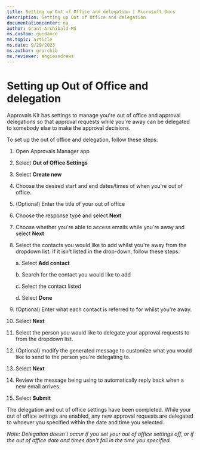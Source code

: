 ```yaml
---
title: Setting up Out of Office and delegation | Microsoft Docs
description: Setting up Out of Office and delegation
documentationcenter: na
author: Grant-Archibald-MS
ms.custom: guidance
ms.topic: article
ms.date: 9/29/2023
ms.author: grarchib
ms.reviewer: angieandrews
---
```


# Setting up Out of Office and delegation

Approvals Kit has settings to manage you're out of office and approval delegations so that approval requests while you're away can be delegated to somebody else to make the approval decisions.

To set up the out of office and delegation, follow these steps:

1. Open Approvals Manager app

1. Select **Out of Office Settings**

1. Select **Create new**

1. Choose the desired start and end dates/times of when you're out of
    office.

1. (Optional) Enter the title of your out of office

1. Choose the response type and select **Next**

1. Choose whether you're able to access emails while you're away and select **Next**

1. Select the contacts you would like to add whilst you're away from the dropdown list. If it isn't listed in the drop-down, follow these steps:

    a.  Select **Add contact**

    b.  Search for the contact you would like to add

    c.  Select the contact listed

    d.  Select **Done**

1. (Optional) Enter what each contact is referred to for whilst you're away.

1. Select **Next**

1. Select the person you would like to delegate your approval requests to from the dropdown list.

1. (Optional) modify the generated message to customize what you would like to send to the person you're delegating to.

1. Select **Next**

1. Review the message being using to automatically reply back when a new email arrives.

1. Select **Submit**

The delegation and out of office settings have been completed. While your out of office settings are enabled, any new approval requests are delegated to whoever you specified within the date and time you selected.

*Note: Delegation doesn't occur if you set your out of office settings off, or if the out of office date and times don't fall in the time you specified.*
